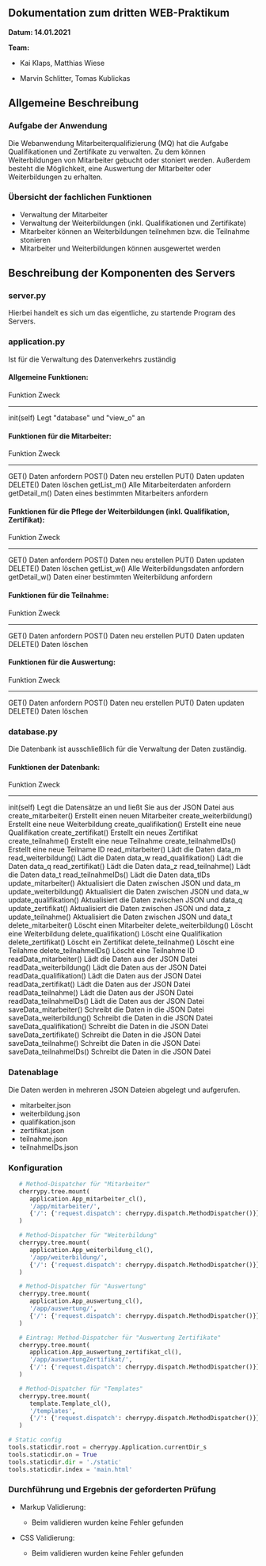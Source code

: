 ## Dokumentation zum dritten WEB-Praktikum
__Datum: 14.01.2021__

__Team:__

- Kai Klaps, Matthias Wiese

- Marvin Schlitter, Tomas Kublickas

## Allgemeine Beschreibung

### Aufgabe der Anwendung
Die Webanwendung Mitarbeiterqualifizierung (MQ) hat die Aufgabe Qualifikationen und Zertifikate zu verwalten. Zu dem können Weiterbildungen von Mitarbeiter gebucht oder stoniert werden. Außerdem besteht die Möglichkeit, eine Auswertung der Mitarbeiter oder Weiterbildungen zu erhalten.

### Übersicht der fachlichen Funktionen
* Verwaltung der Mitarbeiter
* Verwaltung der Weiterbildungen (inkl. Qualifikationen und Zertifikate)
* Mitarbeiter können an Weiterbildungen teilnehmen bzw. die Teilnahme stonieren
* Mitarbeiter und Weiterbildungen können ausgewertet werden

## Beschreibung der Komponenten des Servers

### server.py
Hierbei handelt es sich um das eigentliche, zu startende Program des Servers.

### application.py
Ist für die Verwaltung des Datenverkehrs zuständig

#### Allgemeine Funktionen:
Funktion     Zweck                                              
------------ --------------------------------
init(self)   Legt "database" und "view_o" an

#### Funktionen für die Mitarbeiter:
Funktion       Zweck                                                               
-------------- -----------------------------------------------
GET()          Daten anfordern
POST()         Daten neu erstellen
PUT()          Daten updaten
DELETE()       Daten löschen
getList_m()    Alle Mitarbeiterdaten anfordern
getDetail_m()  Daten eines bestimmten Mitarbeiters anfordern

#### Funktionen für die Pflege der Weiterbildungen (inkl. Qualifikation, Zertifikat):
Funktion       Zweck                                                                
-------------- -----------------------------------------------
GET()          Daten anfordern
POST()         Daten neu erstellen
PUT()          Daten updaten
DELETE()       Daten löschen
getList_w()    Alle Weiterbildungsdaten anfordern
getDetail_w()  Daten einer bestimmten Weiterbildung anfordern

#### Funktionen für die Teilnahme:
Funktion       Zweck                                                                                             
-------------- -----------------------------------------------
GET()          Daten anfordern
POST()         Daten neu erstellen
PUT()          Daten updaten
DELETE()       Daten löschen

#### Funktionen für die Auswertung:
Funktion       Zweck                                                                                             
-------------- -----------------------------------------------
GET()          Daten anfordern
POST()         Daten neu erstellen
PUT()          Daten updaten
DELETE()       Daten löschen

### database.py
Die Datenbank ist ausschließlich für die Verwaltung der Daten zuständig.

#### Funktionen der Datenbank:

Funktion                 Zweck                                                                                                  
------------------------ ------------------------------------------------------------
init(self)               Legt die Datensätze an und ließt Sie aus der JSON Datei aus
create_mitarbeiter()     Erstellt einen neuen Mitarbeiter
create_weiterbildung()   Erstellt eine neue Weiterbildung 
create_qualifikation()   Erstellt eine neue Qualifikation
create_zertifikat()      Erstellt ein neues Zertifikat
create_teilnahme()       Erstellt eine neue Teilnahme
create_teilnahmeIDs()    Erstellt eine neue Teilname ID
read_mitarbeiter()       Lädt die Daten data_m
read_weiterbildung()     Lädt die Daten data_w
read_qualifikation()     Lädt die Daten data_q
read_zertifikat()        Lädt die Daten data_z
read_teilnahme()         Lädt die Daten data_t
read_teilnahmeIDs()      Lädt die Daten data_tIDs
update_mitarbeiter()     Aktualisiert die Daten zwischen JSON und data_m
update_weiterbildung()   Aktualisiert die Daten zwischen JSON und data_w
update_qualifikation()   Aktualisiert die Daten zwischen JSON und data_q
update_zertifikat()      Aktualisiert die Daten zwischen JSON und data_z
update_teilnahme()       Aktualisiert die Daten zwischen JSON und data_t
delete_mitarbeiter()     Löscht einen Mitarbeiter
delete_weiterbildung()   Löscht eine Weiterbildung
delete_qualifikation()   Löscht eine Qualifikation
delete_zertifikat()      Löscht ein Zertifikat
delete_teilnahme()       Löscht eine Teilahme
delete_teilnahmeIDs()    Löscht eine Teilnahme ID
readData_mitarbeiter()   Lädt die Daten aus der JSON Datei
readData_weiterbildung() Lädt die Daten aus der JSON Datei
readData_qualifikation() Lädt die Daten aus der JSON Datei
readData_zertifikat()    Lädt die Daten aus der JSON Datei
readData_teilnahme()     Lädt die Daten aus der JSON Datei
readData_teilnahmeIDs()  Lädt die Daten aus der JSON Datei
saveData_mitarbeiter()	 Schreibt die Daten in die JSON Datei
saveData_weiterbildung() Schreibt die Daten in die JSON Datei
saveData_qualifikation() Schreibt die Daten in die JSON Datei
saveData_zertifikate()	 Schreibt die Daten in die JSON Datei
saveData_teilnahme()	    Schreibt die Daten in die JSON Datei            
saveData_teilnahmeIDs()  Schreibt die Daten in die JSON Datei

### Datenablage
Die Daten werden in mehreren JSON Dateien abgelegt und aufgerufen.
* mitarbeiter.json
* weiterbildung.json
* qualifikation.json
* zertifikat.json
* teilnahme.json
* teilnahmeIDs.json

### Konfiguration
```python
   # Method-Dispatcher für "Mitarbeiter"
   cherrypy.tree.mount(
      application.App_mitarbeiter_cl(),
      '/app/mitarbeiter/',
      {'/': {'request.dispatch': cherrypy.dispatch.MethodDispatcher()}}
   )

   # Method-Dispatcher für "Weiterbildung"
   cherrypy.tree.mount(
      application.App_weiterbildung_cl(),
      '/app/weiterbildung/',
      {'/': {'request.dispatch': cherrypy.dispatch.MethodDispatcher()}}
   )       

   # Method-Dispatcher für "Auswertung"
   cherrypy.tree.mount(
      application.App_auswertung_cl(),
      '/app/auswertung/',
      {'/': {'request.dispatch': cherrypy.dispatch.MethodDispatcher()}}
   ) 

   # Eintrag: Method-Dispatcher für "Auswertung Zertifikate"
   cherrypy.tree.mount(
      application.App_auswertung_zertifikat_cl(),
      '/app/auswertungZertifikat/',
      {'/': {'request.dispatch': cherrypy.dispatch.MethodDispatcher()}}
   ) 

   # Method-Dispatcher für "Templates"
   cherrypy.tree.mount(
      template.Template_cl(),
      '/templates',
      {'/': {'request.dispatch': cherrypy.dispatch.MethodDispatcher()}}
   )
```

```python
# Static config
tools.staticdir.root = cherrypy.Application.currentDir_s
tools.staticdir.on = True
tools.staticdir.dir = './static'
tools.staticdir.index = 'main.html'
```

### Durchführung und Ergebnis der geforderten Prüfung
- Markup Validierung:
	* Beim validieren wurden keine Fehler gefunden

- CSS Validierung:
	* Beim validieren wurden keine Fehler gefunden

